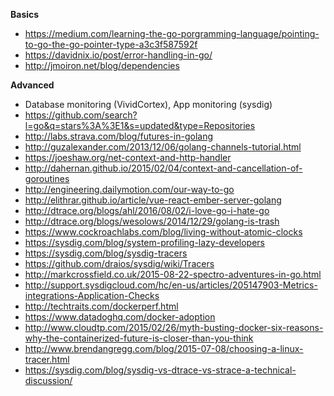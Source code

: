 **Basics**

- https://medium.com/learning-the-go-porgramming-language/pointing-to-go-the-go-pointer-type-a3c3f587592f
- https://davidnix.io/post/error-handling-in-go/
- http://jmoiron.net/blog/dependencies

**Advanced**

- Database monitoring (VividCortex), App monitoring (sysdig)
- https://github.com/search?l=go&q=stars%3A%3E1&s=updated&type=Repositories
- http://labs.strava.com/blog/futures-in-golang
- http://guzalexander.com/2013/12/06/golang-channels-tutorial.html
- https://joeshaw.org/net-context-and-http-handler
- http://dahernan.github.io/2015/02/04/context-and-cancellation-of-goroutines
- http://engineering.dailymotion.com/our-way-to-go
- http://elithrar.github.io/article/vue-react-ember-server-golang
- http://dtrace.org/blogs/ahl/2016/08/02/i-love-go-i-hate-go
- http://dtrace.org/blogs/wesolows/2014/12/29/golang-is-trash
- https://www.cockroachlabs.com/blog/living-without-atomic-clocks
- https://sysdig.com/blog/system-profiling-lazy-developers
- https://sysdig.com/blog/sysdig-tracers
- https://github.com/draios/sysdig/wiki/Tracers
- http://markcrossfield.co.uk/2015-08-22-spectro-adventures-in-go.html
- http://support.sysdigcloud.com/hc/en-us/articles/205147903-Metrics-integrations-Application-Checks
- http://techtraits.com/dockerperf.html
- https://www.datadoghq.com/docker-adoption
- http://www.cloudtp.com/2015/02/26/myth-busting-docker-six-reasons-why-the-containerized-future-is-closer-than-you-think
- http://www.brendangregg.com/blog/2015-07-08/choosing-a-linux-tracer.html
- https://sysdig.com/blog/sysdig-vs-dtrace-vs-strace-a-technical-discussion/
